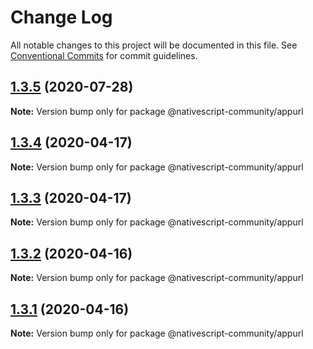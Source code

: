 # Change Log

All notable changes to this project will be documented in this file.
See [Conventional Commits](https://conventionalcommits.org) for commit guidelines.

## [1.3.5](https://github.com/nativescript-community/appurl/compare/v1.3.4...v1.3.5) (2020-07-28)

**Note:** Version bump only for package @nativescript-community/appurl





## [1.3.4](https://github.com/nativescript-community/appurl/compare/v1.3.3...v1.3.4) (2020-04-17)

**Note:** Version bump only for package @nativescript-community/appurl





## [1.3.3](https://github.com/nativescript-community/appurl/compare/v1.3.2...v1.3.3) (2020-04-17)

**Note:** Version bump only for package @nativescript-community/appurl





## [1.3.2](https://github.com/nativescript-community/appurl/compare/v1.3.1...v1.3.2) (2020-04-16)

**Note:** Version bump only for package @nativescript-community/appurl





## [1.3.1](https://github.com/nativescript-community/appurl/compare/v1.3.0...v1.3.1) (2020-04-16)

**Note:** Version bump only for package @nativescript-community/appurl
